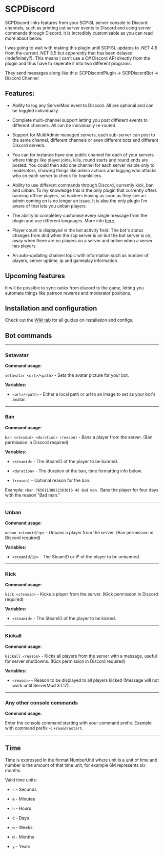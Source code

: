 # SCPDiscord

SCPDiscord links features from your SCP:SL server console to Discord channels, such as printing out server events to Discord and using server commands through Discord. It is incredibly customisable as you can read more about below.

I was going to wait with making this plugin until SCP:SL updates to .NET 4.6 from the current .NET 3.5 but apperently that has been delayed (indefinitely?). This means I can't use a C# Discord API directly from the plugin and thus have to seperate it into two different programs.

They send messages along like this: SCPDiscordPlugin -> SCPDiscordBot -> Discord Channel

## Features:

* Ability to log any ServerMod event to Discord. All are optional and can be toggled individually.

* Complete multi-channel support letting you post different events to different channels. All can be individually re-routed.

* Support for MultiAdmin managed servers, each sub-server can post to the same channel, different channels or even different bots and different Discord servers.

* You can for instance have one public channel for each of your servers where things like player joins, kills, round starts and round ends are posted. You could then add one channel for each server visible only to moderators, showing things like admin actions and logging who attacks who on each server to check for teamkillers.

* Ability to use different commands through Discord, currently kick, ban and unban. To my knowledge this is the only plugin that currently offers banning offline players, so hackers leaving as soon as they see an admin coming on is no longer an issue. It is also the only plugin I'm aware of that lets you unban players.

* The ability to completely customise every single message from the plugin and use different languages. More info [here](https://github.com/KarlOfDuty/SCPDiscord/wiki/Adding-a-language-or-switching-language).

* Player count is displayed in the bot activity field. The bot's status changes from dnd when the scp server is on but the bot server is on, away when there are no players on a server and online when a server has players.

* An auto-updating channel topic with information such as number of players, server uptime, ip and gameplay information.

## Upcoming features

It will be possible to sync ranks from discord to the game, letting you automate things like patreon rewards and moderator positions.

## Installation and configuration

Check out the [Wiki tab](https://github.com/KarlOfDuty/SCPDiscord/wiki) for all guides on installation and configs.

## Bot commands

---

### Setavatar

**Command usage:**

`setavatar <url>/<path>` - Sets the avatar picture for your bot.

**Variables:** 

* `<url>/<path>` - Either a local path or url to an image to set as your bot's avatar.

---

### Ban

**Command usage:**

`ban <steamid> <duration> (reason)` - Bans a player from the server. (Ban permission in Discord required)

**Variables:**

* `<steamid>` - The SteamID of the player to be banned.

* `<duration>` - The duration of the ban, time formatting info below.

* `(reason)` - Optional reason for the ban.

Example: `+ban 76561138022363616 4d Bad man.` Bans the player for four days with the reason "Bad man."

---

### Unban

**Command usage:**

`unban <steamid/ip>` - Unbans a player from the server. (Ban permission in Discord required)

**Variables:**

* `<steamid/ip>` - The SteamID or IP of the player to be unbanned.

---

### Kick

**Command usage:**

`kick <steamid>` - Kicks a player from the server. (Kick permission in Discord required)

**Variables:**

* `<steamid>` - The SteamID of the player to be kicked.

---

### Kickall

**Command usage:**

`kickall <reason>` - Kicks all players from the server with a message, useful for server shutdowns. (Kick permission in Discord required)

**Variables:**

* `<reason>` - Reason to be displayed to all players kicked (Message will not work until ServerMod 3.1.17).

---

### Any other console commands

**Command usage:**

Enter the console command starting with your command prefix. Example with command prefix `+`: `+roundrestart`.

---

## Time

Time is expressed in the format NumberUnit where unit is a unit of time and number is the amount of that time unit, for example 6M represents six months.

Valid time units:

* `s` - Seconds

* `m` - Minutes

* `h` - Hours

* `d` - Days

* `w` - Weeks

* `M` - Months

* `y` - Years
